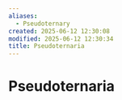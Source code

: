 ```yaml
---
aliases:
  - Pseudoternary
created: 2025-06-12 12:30:08
modified: 2025-06-12 12:30:34
title: Pseudoternaria
---
```


# Pseudoternaria
